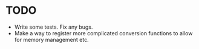TODO
====

* Write some tests. Fix any bugs.
* Make a way to register more complicated conversion functions to allow for memory management etc.

